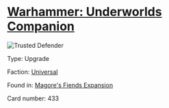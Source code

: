 # [Warhammer: Underworlds Companion](https://guidokessels.github.io/wh-underworlds)

  

![Trusted Defender](https://warhammerunderworlds.com/wp-content/uploads/sites/6/2018/03/433_ENG.png)



Type: Upgrade

Faction: [Universal](https://guidokessels.github.io/wh-underworlds/factions/universal)

Found in: [Magore's Fiends Expansion](https://guidokessels.github.io/wh-underworlds/locations/magores-fiends-expansion)

Card number: 433

